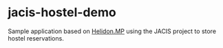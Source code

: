 # jacis-hostel-demo
Sample application based on [Helidon.MP](https://helidon.io/docs/latest/#/mp/introduction/01_introduction) using the JACIS project to store hostel reservations.
